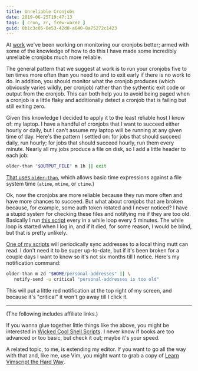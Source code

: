 ```yaml
---
title: Unreliable Cronjobs
date: 2019-06-25T19:47:13
tags: [ cron, zr, frew-warez ]
guid: 0b1c3c05-0e53-42d8-a640-8a75272c1423
---
```

At [work](https://web.archive.org/web/20190330183125/https://www.ziprecruiter.com/hiring/technology) we've been working
on monitoring our cronjobs better; armed with some of the knowledge of how
to do this I have made some incredibly unreliable cronjobs much more reliable.

<!--more-->

The general pattern that we suggest at work is to run your cronjobs five to ten
times more often than you need to and to exit early if there is no work to do.
In addition, you should monitor what the cronjob produces (which obviously
varies wildly, per cronjob) rather than the sythentic exit code or output from
the cronjob.  This can both help you to avoid being paged when a cronjob is a
little flaky and additionally detect a cronjob that is failing but still exiting
zero.

Given this knowledge I decided to apply it to the least reliable host I know of:
my laptop.  I have a handful of cronjobs that I want to succeed either hourly or
daily, but I can't assume my laptop will be running at any given time of day.
Here's the pattern I settled on: for jobs that should succeed daily, run hourly;
for jobs that should succeed hourly, run them every minute.  Nearly all my jobs
produce a file on disk, so I add a little header to each job:

```bash
older-than "$OUTPUT_FILE" m 1h || exit
```

[That uses
`older-than`](https://github.com/frioux/dotfiles/blob/ade25d2b264a085a2e7a1ec8f3ab1dcfcde6106b/bin/older-than),
which allows basic time expressions against a file system time (`atime`,
`mtime`, or `ctime`.)

Ok, now the cronjobs are more reliable because they run more often and have more
chances to succeed.  But what about cronjobs that are broken because, for
example, some auth token rotated and I never noticed?  I have a stupid system
for checking these files and notifying me if they are too old.  Basically I run
[this
script](https://github.com/frioux/dotfiles/blob/ade25d2b264a085a2e7a1ec8f3ab1dcfcde6106b/bin/postqueue-notify)
every in a while loop every 5 minutes.  The while loop is started when I log in,
and if it died, for some reason, I would be blind, but that is pretty unlikely.

[One of my
scripts](https://github.com/frioux/dotfiles/blob/ade25d2b264a085a2e7a1ec8f3ab1dcfcde6106b/bin/sync-addresses)
will periodically sync addresses to a local thing mutt can read.  I don't need
it to be super up-to-date, but if it's been broken for a couple days I want to
know so it's not six months till I notice.  Here's my notification command:

```bash
older-than m 2d "$HOME/personal-addresses" || \
   notify-send -u critical "personal-addresses is too old"
```

This will put a little red notification at the top right of my screen, and
because it's "critical" it won't go away till I click it.

---

(The following includes affiliate links.)

If you wanna glue together little things like the above, you might be interested in <a target="_blank" href="https://www.amazon.com/gp/product/1593276028/ref=as_li_tl?ie=UTF8&camp=1789&creative=9325&creativeASIN=1593276028&linkCode=as2&tag=afoolishmanif-20&linkId=074e5f2cb88da1ba414f56146d931cb2">Wicked Cool Shell Scripts</a><img src="//ir-na.amazon-adsystem.com/e/ir?t=afoolishmanif-20&l=am2&o=1&a=1593276028" width="1" height="1" border="0" alt="" style="border:none !important; margin:0px !important;" />.
I never know if books are too advanced or too basic, but check it out; maybe
it's your speed.

A related topic, to me, is extending my editor.  If you want to go all the way
with that and, like me, use Vim, you might want to grab a copy of
<a target="_blank" href="https://www.amazon.com/gp/product/B00D7JJGQK/ref=as_li_tl?ie=UTF8&camp=1789&creative=9325&creativeASIN=B00D7JJGQK&linkCode=as2&tag=afoolishmanif-20&linkId=be40bd6898c988be3212407ddfbc56cb">Learn Vimscript the Hard Way</a><img src="//ir-na.amazon-adsystem.com/e/ir?t=afoolishmanif-20&l=am2&o=1&a=B00D7JJGQK" width="1" height="1" border="0" alt="" style="border:none !important; margin:0px !important;" />.
